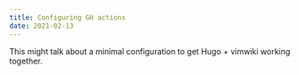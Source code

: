 ```yaml
---
title: Configuring GH actions
date: 2021-02-13
---
```


This might talk about a minimal configuration to get Hugo + vimwiki working
together.
